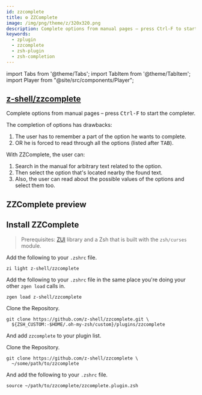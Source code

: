 ```yaml
---
id: zzcomplete
title: ⚙️ ZZComplete
image: /img/png/theme/z/320x320.png
description: Complete options from manual pages – press Ctrl-F to start the completer.
keywords:
  - zplugin
  - zzcomplete
  - zsh-plugin
  - zsh-completion
---
```


<!-- @format -->

import Tabs from '@theme/Tabs'; import TabItem from '@theme/TabItem'; import Player from "@site/src/components/Player";

## <i class="fa-brands fa-github"></i> [z-shell/zzcomplete][]

Complete options from manual pages – press <kbd>Ctrl-F</kbd> to start the completer.

The completion of options has drawbacks:

1. The user has to remember a part of the option he wants to complete.
2. OR he is forced to read through all the options (listed after <kbd>TAB</kbd>).

With ZZComplete, the user can:

1. Search in the manual for arbitrary text related to the option.
2. Then select the option that's located nearby the found text.
3. Also, the user can read about the possible values of the options and select them too.

## ZZComplete preview

<Player
    src='https://asciinema.org/a/293365.cast'
    rows={21}
    cols={104}
    speed={1}
    idleTimeLimit={1}
    preload
/>

## Install ZZComplete

> Prerequisites: [ZUI][z-shell/zui] library and a Zsh that is built with the `zsh/curses` module.

<Tabs>
  <TabItem value="zi" label="Zi" default>

Add the following to your `.zshrc` file.

```shell title="~/.zshrc"
zi light z-shell/zzcomplete
```

  </TabItem>
  <TabItem value="zgen" label="Zgen">

Add the following to your `.zshrc` file in the same place you're doing your other `zgen load` calls in.

```shell title="~/.zshrc"
zgen load z-shell/zzcomplete
```

  </TabItem>
  <TabItem value="oh-my-zsh" label="Oh-My-Zsh">

Clone the Repository.

```shell title="~/.zshrc" showLineNumbers
git clone https://github.com/z-shell/zzcomplete.git \
  ${ZSH_CUSTOM:-$HOME/.oh-my-zsh/custom}/plugins/zzcomplete
```

And add `zzcomplete` to your plugin list.

  </TabItem>
  <TabItem value="standalone" label="Standalone" default>

Clone the Repository.

```shell showLineNumbers
git clone https://github.com/z-shell/zzcomplete \
  ~/some/path/to/zzcomplete
```

And add the following to your `.zshrc` file.

```shell title="~/.zshrc"
source ~/path/to/zzcomplete/zzcomplete.plugin.zsh
```

  </TabItem>
</Tabs>

<!-- end-of-file -->
<!-- links -->

[z-shell/zui]: https://github.com/z-shell/zui
[z-shell/zzcomplete]: https://github.com/z-shell/zzcomplete
